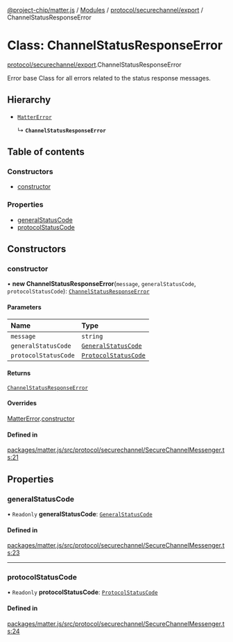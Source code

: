 [@project-chip/matter.js](../README.md) / [Modules](../modules.md) / [protocol/securechannel/export](../modules/protocol_securechannel_export.md) / ChannelStatusResponseError

# Class: ChannelStatusResponseError

[protocol/securechannel/export](../modules/protocol_securechannel_export.md).ChannelStatusResponseError

Error base Class for all errors related to the status response messages.

## Hierarchy

- [`MatterError`](common_export.MatterError.md)

  ↳ **`ChannelStatusResponseError`**

## Table of contents

### Constructors

- [constructor](protocol_securechannel_export.ChannelStatusResponseError.md#constructor)

### Properties

- [generalStatusCode](protocol_securechannel_export.ChannelStatusResponseError.md#generalstatuscode)
- [protocolStatusCode](protocol_securechannel_export.ChannelStatusResponseError.md#protocolstatuscode)

## Constructors

### constructor

• **new ChannelStatusResponseError**(`message`, `generalStatusCode`, `protocolStatusCode`): [`ChannelStatusResponseError`](protocol_securechannel_export.ChannelStatusResponseError.md)

#### Parameters

| Name | Type |
| :------ | :------ |
| `message` | `string` |
| `generalStatusCode` | [`GeneralStatusCode`](../enums/protocol_securechannel_export.GeneralStatusCode.md) |
| `protocolStatusCode` | [`ProtocolStatusCode`](../enums/protocol_securechannel_export.ProtocolStatusCode.md) |

#### Returns

[`ChannelStatusResponseError`](protocol_securechannel_export.ChannelStatusResponseError.md)

#### Overrides

[MatterError](common_export.MatterError.md).[constructor](common_export.MatterError.md#constructor)

#### Defined in

[packages/matter.js/src/protocol/securechannel/SecureChannelMessenger.ts:21](https://github.com/project-chip/matter.js/blob/6d3b6a5d957d88a9231d6ecab4bb41f8133112be/packages/matter.js/src/protocol/securechannel/SecureChannelMessenger.ts#L21)

## Properties

### generalStatusCode

• `Readonly` **generalStatusCode**: [`GeneralStatusCode`](../enums/protocol_securechannel_export.GeneralStatusCode.md)

#### Defined in

[packages/matter.js/src/protocol/securechannel/SecureChannelMessenger.ts:23](https://github.com/project-chip/matter.js/blob/6d3b6a5d957d88a9231d6ecab4bb41f8133112be/packages/matter.js/src/protocol/securechannel/SecureChannelMessenger.ts#L23)

___

### protocolStatusCode

• `Readonly` **protocolStatusCode**: [`ProtocolStatusCode`](../enums/protocol_securechannel_export.ProtocolStatusCode.md)

#### Defined in

[packages/matter.js/src/protocol/securechannel/SecureChannelMessenger.ts:24](https://github.com/project-chip/matter.js/blob/6d3b6a5d957d88a9231d6ecab4bb41f8133112be/packages/matter.js/src/protocol/securechannel/SecureChannelMessenger.ts#L24)
